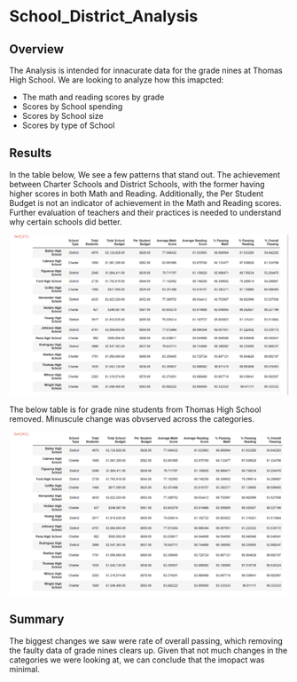 # School_District_Analysis

## Overview

The Analysis is intended for innacurate data for the grade nines at Thomas High School. We are looking to analyze how this imapcted:

- The math and reading scores by grade
- Scores by School spending
- Scores by School size 
- Scores by type of School


## Results

In the table below, We see a few patterns that stand out. The achievement between Charter Schools and District Schools, with the former having higher scores in both Math and Reading. Additionally, the Per Student Budget is not an indicator of achievement in the Math and Reading scores. Further evaluation of teachers and their practices is needed to understand why certain schools did better.

![](https://github.com/arjunkannawar/School_District_Analysis/blob/main/Resources/School%20District%201.png)

The below table is for grade nine students from Thomas High School removed. Minuscule change was obvserved across the categories.

![](https://github.com/arjunkannawar/School_District_Analysis/blob/main/Resources/nines%20removed.png)


## Summary

The biggest changes we saw were rate of overall passing, which removing the faulty data of grade nines clears up. Given that not much changes in the categories we were looking at, we can conclude that the imopact was minimal. 
